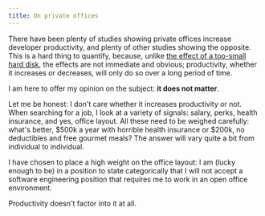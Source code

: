 ```yaml
---
title: On private offices
---
```

There have been plenty of studies showing private offices increase developer
productivity, and plenty of other studies showing the opposite. This is a hard
thing to quantify, because, unlike [the effect of a too-small hard
disk](git-large-objects), the effects are not immediate and obvious;
productivity, whether it increases or decreases, will only do so over a long
period of time.

I am here to offer my opinion on the subject: **it does not matter**.

Let me be honest: I don't care whether it increases productivity or not. When
searching for a job, I look at a variety of signals: salary, perks,
health insurance, and yes, office layout. All these need to be weighed
carefully: what's better, $500k a year with horrible health insurance or $200k,
no deductibles and free gourmet meals? The answer will vary quite a bit from
individual to individual.

I have chosen to place a high weight on the office layout: I am (lucky enough to be)
in a position to state categorically that I will not accept a software
engineering position that requires me to work in an open office environment.

Productivity doesn't factor into it at all.
